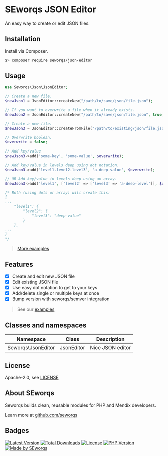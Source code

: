 # SEworqs JSON Editor

An easy way to create or edit JSON files.

## Installation

Install via Composer.
```bash
$> composer require seworqs/json-editor
```

## Usage

```php
use Seworqs\Json\JsonEditor;

// Create a new file.
$newJson1 = JsonEditor::createNew("/path/to/save/json/file.json");

// If you want to overwrite a file when it already exists.
$newJson2 = JsonEditor::createNew("/path/to/save/json/file.json", true);

// Create a new file.
$newJson3 = JsonEditor::createFromFile("/path/to/existing/json/file.json");

// Overwrite boolean.
$overwrite = false;

// Add key/value
$newJson3->add('some-key', 'some-value', $overwrite);

// Add key/value in levels deep using dot notation.
$newJson3->add('level1.level2.level3', 'a-deep-value', $overwrite);

// OR Add key/value in levels deep using an array.
$newJson3->add('level1', ['level2' => ['level3' => 'a-deep-level']], $overwrite);

/* Both (using dots or array) will create this:
{
...
    "level1": {
        "level2": {
            "level3": "deep-value"
        }
    },
...
}
*/
```
> [More examples](docs/Examples.md)


## Features
- [X] Create and edit new JSON file
- [X] Edit existing JSON file
- [X] Use easy dot notation to get to your keys
- [X] Add/delete single or multiple keys at once
- [X] Bump version with seworqs/semver integration

> See our [examples](docs/Examples.md)

## Classes and namespaces

| Namespace          | Class      | Description      |
|--------------------|------------|------------------|
| Seworqs\JsonEditor | JsonEditor | Nice JSON editor |


## License

Apache-2.0, see [LICENSE](./LICENSE)

## About SEworqs
Seworqs builds clean, reusable modules for PHP and Mendix developers.

Learn more at [github.com/seworqs](https://github.com/seworqs)

## Badges
[![Latest Version](https://img.shields.io/packagist/v/seworqs/json-editor.svg?style=flat-square)](https://packagist.org/packages/seworqs/json-editor)
[![Total Downloads](https://img.shields.io/packagist/dt/seworqs/json-editor.svg?style=flat-square)](https://packagist.org/packages/seworqs/json-editor)
[![License](https://img.shields.io/packagist/l/seworqs/json-editor?style=flat-square)](https://packagist.org/packages/seworqs/json-editor)
[![PHP Version](https://img.shields.io/packagist/php-v/seworqs/json-editor.svg?style=flat-square)](https://packagist.org/packages/seworqs/json-editor)
[![Made by SEworqs](https://img.shields.io/badge/made%20by-SEworqs-002d74?style=flat-square&logo=https://raw.githubusercontent.com/seworqs/json/main/assets/logo.svg&logoColor=white)](https://github.com/seworqs)

